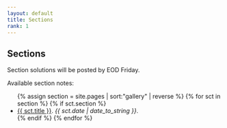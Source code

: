 ```yaml
---
layout: default
title: Sections
rank: 1
---
```

## Sections

Section solutions will be posted by EOD Friday. 

Available section notes:

<ul>
  {% assign section = site.pages | sort:"gallery" | reverse %}
  {% for sct in section %}
    {% if sct.section  %}
  <li>
    <a href="{{ sct.path | replace:'.md','.html' }}">{{ sct.title }}</a>. <em>{{ sct.date | date_to_string }}</em>.
  </li>
  {% endif %}
  {% endfor %}
</ul>